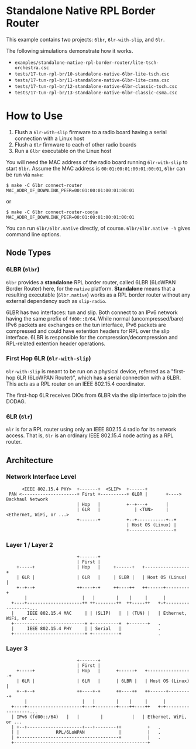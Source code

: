 # Standalone Native RPL Border Router

This example contains two projects: `6lbr`, `6lr-with-slip`, and
`6lr`.

The following simulations demonstrate how it works.

* `examples/standalone-native-rpl-border-router/lite-tsch-orchestra.csc`
* `tests/17-tun-rpl-br/10-standalone-native-6lbr-lite-tsch.csc`
* `tests/17-tun-rpl-br/11-standalone-native-6lbr-lite-csma.csc`
* `tests/17-tun-rpl-br/12-standalone-native-6lbr-classic-tsch.csc`
* `tests/17-tun-rpl-br/13-standalone-native-6lbr-classic-csma.csc`

# How to Use
1. Flush a `6lr-with-slip` firmware to a radio board having a serial connection with a Linux host
1. Flush a `6lr` firmware to each of other radio boards
1. Run a `6lbr` executable on the Linux host

You will need the MAC address of the radio board running
`6lr-with-slip` to start `6lbr`. Assume the MAC address is
`00:01:00:01:00:01:00:01`, `6lbr` can be run via `make`:

```
$ make -C 6lbr connect-router MAC_ADDR_OF_DOWNLINK_PEER=00:01:00:01:00:01:00:01
```
or
```
$ make -C 6lbr connect-router-cooja MAC_ADDR_OF_DOWNLINK_PEER=00:01:00:01:00:01:00:01
```

You can run `6lbr/6lbr.native` directly, of course. `6lbr/6lbr.native
-h` gives command line options.

## Node Types
### 6LBR (`6lbr`)

`6lbr` provides a **standalone** RPL border router, called 6LBR
(6LoWPAN Border Router) here, for the `native`
platform. **Standalone** means that a resulting executable
(`6lbr.native`) works as a RPL border router without any external
dependency such as `slip-radio`.

6LBR has two interfaces: tun and slip. Both connect to an IPv6 network
having the same prefix of `fd00::0/64`. While normal
(uncompressed/bare) IPv6 packets are exchanges on the tun interface,
IPv6 packets are compressed and could have extention headers for RPL
over the slip interface. 6LBR is responsible for the
compression/decompression and RPL-related extention header operations.

### First Hop 6LR (`6lr-with-slip`)

`6lr-with-slip` is meant to be run on a physical device, referred as a
"first-hop 6LR (6LoWPAN Router)", which has a serial connection with a
6LBR. This acts as a RPL router on an IEEE 802.15.4 coordinator.

The first-hop 6LR receives DIOs from 6LBR via the slip interface to
join the DODAG.

### 6LR (`6lr`)

`6lr` is for a RPL router using only an IEEE 802.15.4 radio for its
network access. That is, `6lr` is an ordinary IEEE 802.15.4 node
acting as a RPL router.

## Architecture
### Network Interface Level

```
      <IEEE 802.15.4 PHY>  +-------+  <SLIP>  +------+
 PAN <---------------------+ First +----------+ 6LBR |       +----> Backhaul Network
                           | Hop   |          +--+---+       |
                           | 6LR   |             | <TUN>     | <Ethernet, WiFi, or ...>
                           +-------+          +--+-----------+--+
                                              | Host OS (Linux) |
                                              +-----------------+
```
### Layer 1 / Layer 2

```
                           +-------+
                           | First |
    +-----+                | Hop   |     +------+   +-----------------+
    | 6LR |                | 6LR   |     | 6LBR |   | Host OS (Linux) |
    +--+--+                ++----+-+     ++----++   ++------+---------+
       |                     |   |        |    |     |      |
  +----+---------------------++ ++--------++  ++-----++   +-+------------------...
  |     IEEE 802.15.4 MAC     | | (SLIP)   |  | (TUN) |   | Ethernet, WiFi, or ...    
  +---------------------------+ +----------+  +-------+   .
  |     IEEE 802.15.4 PHY     | | Serial   |              .
  +---------------------------+ +----------+              .
```
### Layer 3

```
                           +-------+
                           | First |
    +-----+                | Hop   |      +------+   +-----------------+
    | 6LR |                | 6LR   |      | 6LBR |   | Host OS (Linux) |
    +--+--+                ++----+-+      ++----++   ++------+---------+
       |                     |   |        |    |     |      |
  +----+---------------------+---+--------+----++----++   +-+------------------...
  | IPv6 (fd00::/64)   |   |        |           |   | Ethernet, WiFi, or ...         
  | +--+---------------------+---+--------++          +   .
  | |              RPL/6LoWPAN             |          |   .
  | +--------------------------------------+          |   .
  +---------------------------------------------------+
```


